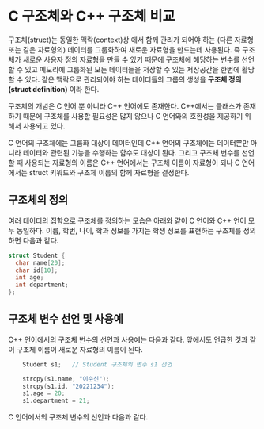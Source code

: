 # C 구조체와 C++ 구조체 비교

구조체(struct)는 동일한 맥락(context)상 에서 함께 관리가 되어야 하는 (다른 자료형 또는 같은 자료형의) 데이터를 그룹화하여 새로운 자료형을 만드는데 사용된다. 즉 구조체가 새로운 사용자 정의 자료형을 만들 수 있기 때문에 구조체에 해당하는 변수를 선언할 수 있고 메모리에 그룹화된 모든 데이터들을 저장할 수 있는 저장공간을 한번에 활당할 수 있다.
같은 맥락으로 관리되어야 하는 데이터들의 그룹의 생성을 **구조체 정의(struct definition)** 이라 한다.

구조체의 개념은 C 언어 뿐 아니라 C++ 언어에도 존재한다. C++에서는 클래스가 존재하기 때문에 구조체를 사용할 필요성은 많지 않으나 C 언어와의 호환성을 제공하기 위해서 사용되고 있다. 

C 언어의 구조체에는 그룹화 대상이 데이터인데 C++ 언어의 구조체에는 데이터뿐만 아니라 데이터와 관련된 기능을 수행하는 함수도 대상이 된다. 
그리고 구조체 변수를 선언할 때 사용되는 자료형의 이름은 C++ 언어에서는 구조체 이름이 자료형이 되나 C 언어에서는 struct 키워드와 구조체 이름의 함께 자료형을 결정한다.

## 구조체의 정의 

여러 데이터의 집함으로 구조체를 정의하는 모습은 아래와 같이 C 언어와 C++ 언어 모두 동일하다. 이름, 학번, 나이, 학과 정보를 가지는 학생 정보를 표현하는 구조체를 정의하면 다음과 같다. 

```c++
struct Student {
  char name[20];
  char id[10];
  int age;
  int department;
};
```

## 구조체 변수 선언 및 사용예

C++ 언어에서의 구조체 번수의 선언과 사용예는 다음과 같다. 앞에서도 언급한 것과 같이 구조체 이름이 새로운 자료형의 이름이 된다.   

```c++
	Student s1;   // Student 구조체의 변수 s1 선언 

	strcpy(s1.name, "이순신");
	strcpy(s1.id, "20221234");
	s1.age = 20;
	s1.department = 21;
```

C 언어에서의 구조체 변수의 선언과 다음과 같다. 
 
